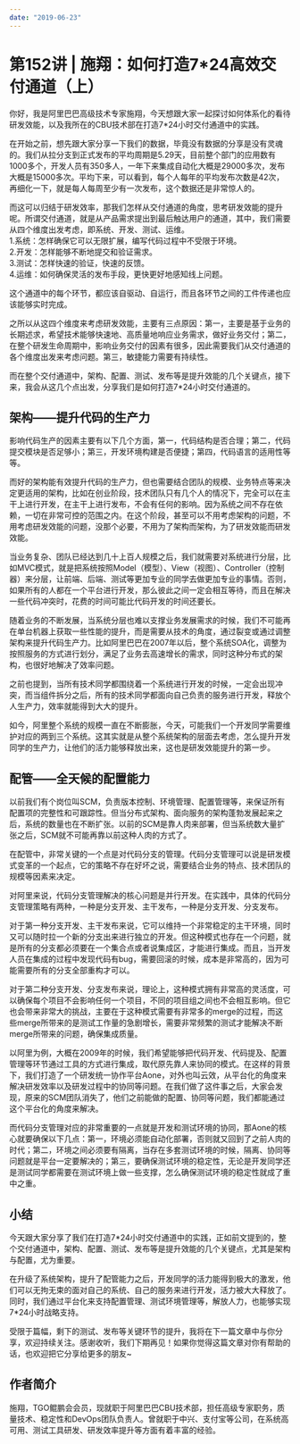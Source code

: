 ```yaml
---
date: "2019-06-23"
---  
```

      
# 第152讲 | 施翔：如何打造7*24高效交付通道（上）
你好，我是阿里巴巴高级技术专家施翔，今天想跟大家一起探讨如何体系化的看待研发效能，以及我所在的CBU技术部在打造7\*24小时交付通道中的实践。

在开始之前，想先跟大家分享一下我们的数据，毕竟没有数据的分享是没有灵魂的。我们从拉分支到正式发布的平均周期是5.29天，目前整个部门的应用数有1000多个，开发人员有350多人，一年下来集成自动化大概是29000多次，发布大概是15000多次。平均下来，可以看到，每个人每年的平均发布次数是42次，再细化一下，就是每人每周至少有一次发布，这个数据还是非常惊人的。

而这可以归结于研发效率，那我们怎样从交付通道的角度，思考研发效能的提升呢。所谓交付通道，就是从产品需求提出到最后触达用户的通道，其中，我们需要从四个维度出发考虑，即系统、开发、测试、运维。  
1.系统：怎样确保它可以无限扩展，编写代码过程中不受限于环境。  
2.开发：怎样能够不断地提交和验证需求。  
3.测试：怎样快速的验证，快速的反馈。  
4.运维：如何确保灵活的发布手段，更快更好地感知线上问题。

这个通道中的每个环节，都应该自驱动、自运行，而且各环节之间的工件传递也应该能够实时完成。

之所以从这四个维度来考虑研发效能，主要有三点原因：第一，主要是基于业务的长期述求，希望技术能够快速地、高质量地响应业务需求，做好业务交付；第二，在整个研发生命周期中，影响业务交付的因素有很多，因此需要我们从交付通道的各个维度出发来考虑问题。第三，敏捷能力需要有持续性。

<!-- [[[read_end]]] -->

而在整个交付通道中，架构、配置、测试、发布等是提升效能的几个关键点，接下来，我会从这几个点出发，分享我们是如何打造7\*24小时交付通道的。

## 架构——提升代码的生产力

影响代码生产的因素主要有以下几个方面，第一，代码结构是否合理；第二，代码提交模块是否足够小；第三，开发环境构建是否便捷；第四，代码语言的适用性等等。

而好的架构能有效提升代码的生产力，但也需要结合团队的规模、业务特点等来决定更适用的架构，比如在创业阶段，技术团队只有几个人的情况下，完全可以在主干上进行开发，在主干上进行发布，不会有任何的影响。因为系统之间不存在依赖，一切在非常可控的范围之内。在这个阶段，甚至可以不用考虑架构的问题，不用考虑研发效能的问题，没那个必要，不用为了架构而架构，为了研发效能而研发效能。

当业务复杂、团队已经达到几十上百人规模之后，我们就需要对系统进行分层，比如MVC模式，就是把系统按照Model（模型）、View（视图）、Controller（控制器）来分层，让前端、后端、测试等更加专业的同学去做更加专业的事情。否则，如果所有的人都在一个平台进行开发，那么彼此之间一定会相互等待，而且在解决一些代码冲突时，花费的时间可能比代码开发的时间还要长。

随着业务的不断发展，当系统分层也难以支撑业务发展需求的时候，我们不可能再在单台机器上获取一些性能的提升，而是需要从技术的角度，通过裂变或通过调整架构来提升代码生产力。比如阿里巴巴在2007年以后，整个系统SOA化，调整为按照服务的方式进行划分，满足了业务去高速增长的需求，同时这种分布式的架构，也很好地解决了效率问题。

之前也提到，当所有技术同学都围绕着一个系统进行开发的时候，一定会出现冲突，而当组件拆分之后，所有的技术同学都面向自己负责的服务进行开发，释放个人生产力，效率就能得到大大的提升。

如今，阿里整个系统的规模一直在不断膨胀，今天，可能我们一个开发同学需要维护对应的两到三个系统。这其实就是从整个系统架构的层面去考虑，怎么提升开发同学的生产力，让他们的活力能够释放出来，这也是研发效能提升的第一步。

## 配管——全天候的配置能力

以前我们有个岗位叫SCM，负责版本控制、环境管理、配置管理等，来保证所有配置项的完整性和可跟踪性。但当分布式架构、面向服务的架构蓬勃发展起来之后，系统的数量也在不断扩张。以前的SCM是靠人肉来部署，但当系统数大量扩张之后，SCM就不可能再靠以前这种人肉的方式了。

在配管中，非常关键的一个点是对代码分支的管理。代码分支管理可以说是研发模式变革的一个起点，它的策略不存在好坏之说，需要结合业务的特点、技术团队的规模等因素来决定。

对阿里来说，代码分支管理解决的核心问题是并行开发。在实践中，具体的代码分支管理策略有两种，一种是分支开发、主干发布，一种是分支开发、分支发布。

对于第一种分支开发、主干发布来说，它可以维持一个非常稳定的主干环境，同时又可以随时拉一个新的分支出来进行独立的开发。但这种模式也存在一个问题，就是所有的分支都必须要在一个集合点或者说集成区，才能进行集成。而且，当开发人员在集成的过程中发现代码有bug，需要回滚的时候，成本是非常高的，因为可能需要所有的分支全部重构才可以。

对于第二种分支开发、分支发布来说，理论上，这种模式拥有非常高的灵活度，可以确保每个项目不会影响任何一个项目，不同的项目组之间也不会相互影响。但它也会带来非常大的挑战，主要在于这种模式需要有非常多的merge的过程，而这些merge所带来的是测试工作量的急剧增长，需要非常频繁的测试才能解决不断merge所带来的问题，确保集成质量。

以阿里为例，大概在2009年的时候，我们希望能够把代码开发、代码提及、配置管理等环节通过工具的方式进行集成，取代原先靠人来协同的模式。在这样的背景下，我们打造了一个研发统一协作平台Aone，对外也叫云效，从平台化的角度来解决研发效率以及研发过程中的协同等问题。在我们做了这件事之后，大家会发现，原来的SCM团队消失了，他们之前能做的配置、协同等问题，我们都能通过这个平台化的角度来解决。

而代码分支管理对应的非常重要的一点就是开发和测试环境的协同，那Aone的核心就要确保以下几点：第一，环境必须能自动化部署，否则就又回到了之前人肉的时代；第二，环境之间必须要有隔离，当存在多套测试环境的时候，隔离、协同等问题就是平台一定要解决的；第三，要确保测试环境的稳定性，无论是开发同学还是测试同学都需要在测试环境上做一些支撑，怎么确保测试环境的稳定性就成了重中之重。

## 小结

今天跟大家分享了我们在打造7\*24小时交付通道中的实践，正如前文提到的，整个交付通道中，架构、配置、测试、发布等是提升效能的几个关键点，尤其是架构与配置，尤为重要。

在升级了系统架构，提升了配管能力之后，开发同学的活力能得到极大的激发，他们可以无拘无束的面对自己的系统、自己的服务来进行开发，活力被大大释放了。同时，我们通过平台化来支持配置管理、测试环境管理等，解放人力，也能够实现7\*24小时战略支持。

受限于篇幅，剩下的测试、发布等关键环节的提升，我将在下一篇文章中与你分享，欢迎持续关注。感谢收听，我们下期再见！如果你觉得这篇文章对你有帮助的话，也欢迎把它分享给更多的朋友\~

## 作者简介

施翔，TGO鲲鹏会会员，现就职于阿里巴巴CBU技术部，担任高级专家职务，质量技术、稳定性和DevOps团队负责人。曾就职于中兴、支付宝等公司，在系统高可用、测试工具研发、研发效率提升等方面有着丰富的经验。